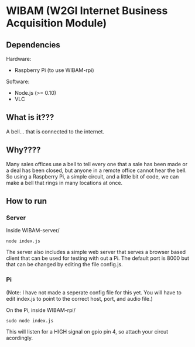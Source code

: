 WIBAM (W2GI Internet Business Acquisition Module)
=================================================

Dependencies
------------

Hardware:

* Raspberry Pi (to use WIBAM-rpi)

Software:

* Node.js (>= 0.10)
* VLC

What is it???
-------------

A bell... that is connected to the internet.

Why????
-------

Many sales offices use a bell to tell every one that a sale has been made or a 
deal has been closed, but anyone in a remote office cannot hear the bell. 
So using a Raspberry Pi, a simple circuit, and a little bit of code, we can make
a bell that rings in many locations at once.

How to run
----------

### Server

Inside WIBAM-server/

```
node index.js
```

The server also includes a simple web server that serves a browser based client 
that can be used for testing with out a Pi. The default port is 8000 but that can
be changed by editing the file config.js.

### Pi

(Note: I have not made a seperate config file for this yet. You will have to edit 
index.js to point to the correct host, port, and audio file.)

On the Pi, inside WIBAM-rpi/

```
sudo node index.js
```

This will listen for a HIGH signal on gpio pin 4, so attach your circut acordingly.
